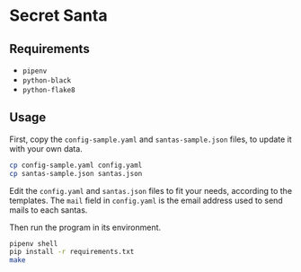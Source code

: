 # Secret Santa

## Requirements

- `pipenv`
- `python-black`
- `python-flake8`

## Usage

First, copy the `config-sample.yaml` and `santas-sample.json` files, to update
it with your own data.

```bash
cp config-sample.yaml config.yaml
cp santas-sample.json santas.json
```

Edit the `config.yaml` and `santas.json` files to fit your needs, according to
the templates. The `mail` field in `config.yaml` is the email address used to
send mails to each santas.

Then run the program in its environment.

```bash
pipenv shell
pip install -r requirements.txt
make
```
